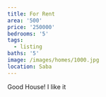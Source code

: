 ```yaml
---
title: For Rent
area: '500'
price: '250000'
bedrooms: '5'
tags:
  - listing
baths: '5'
image: /images/homes/1000.jpg
location: Saba
---
```

Good House! I like it
